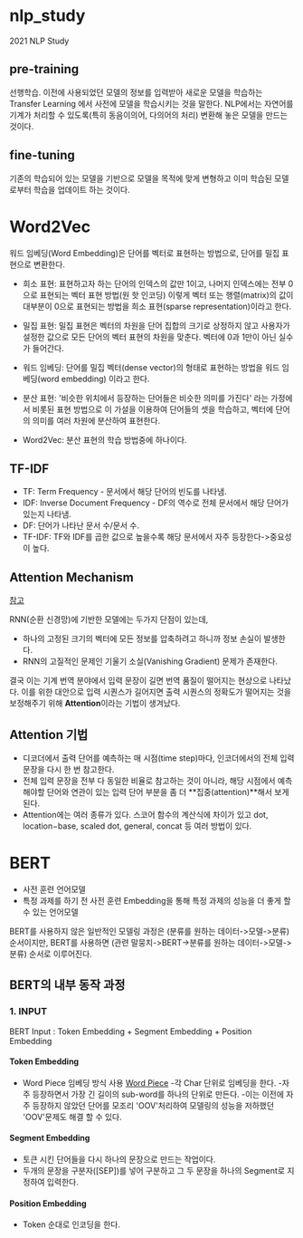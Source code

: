 # nlp_study
2021 NLP Study

## pre-training
선행학습. 이전에 사용되었던 모델의 정보를 입력받아 새로운 모델을 학습하는 Transfer Learning 에서 사전에 모델을 학습시키는 것을 말한다. NLP에서는 자연어를 기계가 처리할 수 있도록(특히 동음이의어, 다의어의 처리) 변환해 놓은 모델을 만드는 것이다.

## fine-tuning
기존의 학습되어 있는 모델을 기반으로 모델을 목적에 맞게 변형하고 이미 학습된 모델로부터 학습을 업데이트 하는 것이다.

# Word2Vec
워드 임베딩(Word Embedding)은 단어를 벡터로 표현하는 방법으로, 단어를 밀집 표현으로 변환한다.

- 희소 표현: 표현하고자 하는 단어의 인덱스의 값만 1이고, 나머지 인덱스에는 전부 0으로 표현되는 벡터 표현 방법(원 핫 인코딩) 이렇게 벡터 또는 행렬(matrix)의 값이 대부분이 0으로 표현되는 방법을 희소 표현(sparse representation)이라고 한다.

- 밀집 표현: 밀집 표현은 벡터의 차원을 단어 집합의 크기로 상정하지 않고 사용자가 설정한 값으로 모든 단어의 벡터 표현의 차원을 맞춘다.
벡터에 0과 1만이 아닌 실수가 들어간다.

- 워드 임베딩: 단어를 밀집 벡터(dense vector)의 형태로 표현하는 방법을 워드 임베딩(word embedding) 이라고 한다.

- 분산 표현: '비슷한 위치에서 등장하는 단어들은 비슷한 의미를 가진다' 라는 가정에서 비롯된 표현 방법으로 이 가설을 이용하여 단어들의 셋을 학습하고, 벡터에 단어의 의미를 여러 차원에 분산하여 표현한다.

- Word2Vec: 분산 표현의 학습 방법중에 하나이다.

## TF-IDF
- TF: Term Frequency - 문서에서 해당 단어의 빈도를 나타냄.
- IDF: Inverse Document Frequency - DF의 역수로 전체 문서에서 해당 단어가 있는지 나타냄.
- DF: 단어가 나타난 문서 수/문서 수.
- TF-IDF: TF와 IDF를 곱한 값으로 높을수록 해당 문서에서 자주 등장한다->중요성이 높다.

## Attention Mechanism
[참고](https://wikidocs.net/22893)

RNN(순환 신경망)에 기반한 모델에는 두가지 단점이 있는데,
- 하나의 고정된 크기의 벡터에 모든 정보를 압축하려고 하니까 정보 손실이 발생한다.
- RNN의 고질적인 문제인 기울기 소실(Vanishing Gradient) 문제가 존재한다.

결국 이는 기계 번역 분야에서 입력 문장이 길면 번역 품질이 떨어지는 현상으로 나타났다. 이를 위한 대안으로 입력 시퀀스가 길어지면 출력 시퀀스의 정확도가 떨어지는 것을 보정해주기 위해 **Attention**이라는 기법이 생겨났다.

## Attention 기법
- 디코더에서 출력 단어를 예측하는 매 시점(time step)마다, 인코더에서의 전체 입력 문장을 다시 한 번 참고한다.
- 전체 입력 문장을 전부 다 동일한 비율로 참고하는 것이 아니라, 해당 시점에서 예측해야할 단어와 연관이 있는 입력 단어 부분을 좀 더 **집중(attention)**해서 보게 된다.
- Attention에는 여러 종류가 있다. 스코어 함수의 계산식에 차이가 있고 dot, location−base, scaled dot, general, concat 등 여러 방법이 있다.

# BERT
- 사전 훈련 언어모델
- 특정 과제를 하기 전 사전 훈련 Embedding을 통해 특정 과제의 성능을 더 좋게 할 수 있는 언어모델

BERT를 사용하지 않은 일반적인 모델링 과정은 (분류를 원하는 데이터->모델->분류) 순서이지만,
BERT를 사용하면 (관련 말뭉치->BERT->분류를 원하는 데이터->모델->분류) 순서로 이루어진다.

## BERT의 내부 동작 과정
### 1. INPUT
BERT Input : Token Embedding + Segment Embedding + Position Embedding

#### Token Embedding
- Word Piece 임베딩 방식 사용 [Word Piece](https://lovit.github.io/nlp/2018/04/02/wpm/)
  -각 Char 단위로 임베딩을 한다.
  -자주 등장하면서 가장 긴 길이의 sub-word를 하나의 단위로 만든다.
  -이는 이전에 자주 등장하지 않았던 단어를 모조리 'OOV'처리하여 모델링의 성능을 저하했던 'OOV'문제도 해결 할 수 있다.
  
#### Segment Embedding
- 토큰 시킨 단어들을 다시 하나의 문장으로 만드는 작업이다.
- 두개의 문장을 구분자([SEP])를 넣어 구분하고 그 두 문장을 하나의 Segment로 지정하여 입력한다.

#### Position Embedding
- Token 순대로 인코딩을 한다.
